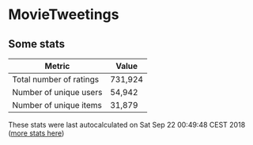 # MovieTweetings
## Some stats

Metric | Value
--- | ---
Total number of ratings                 | 731,924
Number of unique users                  | 54,942
Number of unique items                  | 31,879
These stats were last autocalculated on Sat Sep 22 00:49:48 CEST 2018  ([more stats here](./stats.md))

